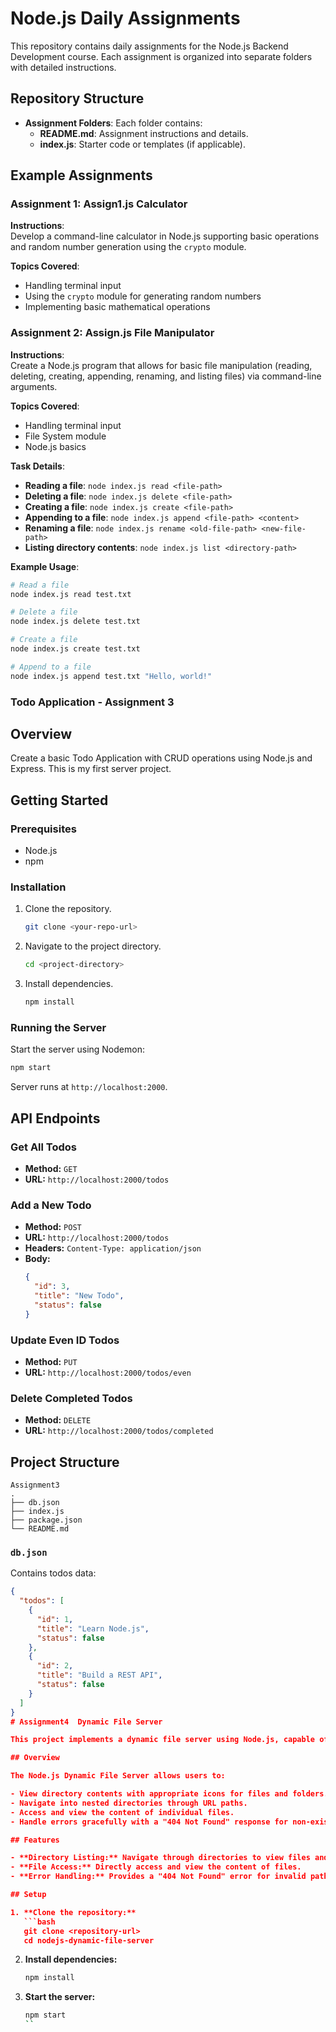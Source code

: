 # Node.js Daily Assignments

This repository contains daily assignments for the Node.js Backend Development course. Each assignment is organized into separate folders with detailed instructions.

## Repository Structure

- **Assignment Folders**: Each folder contains:
  - **README.md**: Assignment instructions and details.
  - **index.js**: Starter code or templates (if applicable).

## Example Assignments

### Assignment 1: Assign1.js Calculator

**Instructions**:  
Develop a command-line calculator in Node.js supporting basic operations and random number generation using the `crypto` module.

**Topics Covered**:
- Handling terminal input
- Using the `crypto` module for generating random numbers
- Implementing basic mathematical operations

### Assignment 2: Assign.js File Manipulator

**Instructions**:  
Create a Node.js program that allows for basic file manipulation (reading, deleting, creating, appending, renaming, and listing files) via command-line arguments.

**Topics Covered**:
- Handling terminal input
- File System module
- Node.js basics

**Task Details**:
- **Reading a file**: `node index.js read <file-path>`
- **Deleting a file**: `node index.js delete <file-path>`
- **Creating a file**: `node index.js create <file-path>`
- **Appending to a file**: `node index.js append <file-path> <content>`
- **Renaming a file**: `node index.js rename <old-file-path> <new-file-path>`
- **Listing directory contents**: `node index.js list <directory-path>`

**Example Usage**:
```bash
# Read a file
node index.js read test.txt

# Delete a file
node index.js delete test.txt

# Create a file
node index.js create test.txt

# Append to a file
node index.js append test.txt "Hello, world!"
```

### **Todo Application - Assignment 3**

## Overview

Create a basic Todo Application with CRUD operations using Node.js and Express. This is my first server project.

## Getting Started

### Prerequisites

- Node.js
- npm

### Installation

1. Clone the repository.
   ```sh
   git clone <your-repo-url>
   ```
2. Navigate to the project directory.
   ```sh
   cd <project-directory>
   ```
3. Install dependencies.
   ```sh
   npm install
   ```

### Running the Server

Start the server using Nodemon:
```sh
npm start
```
Server runs at `http://localhost:2000`.

## API Endpoints

### Get All Todos
- **Method:** `GET`
- **URL:** `http://localhost:2000/todos`

### Add a New Todo
- **Method:** `POST`
- **URL:** `http://localhost:2000/todos`
- **Headers:** `Content-Type: application/json`
- **Body:**
  ```json
  {
    "id": 3,
    "title": "New Todo",
    "status": false
  }
  ```

### Update Even ID Todos
- **Method:** `PUT`
- **URL:** `http://localhost:2000/todos/even`

### Delete Completed Todos
- **Method:** `DELETE`
- **URL:** `http://localhost:2000/todos/completed`

## Project Structure

```plaintext
Assignment3
.
├── db.json
├── index.js
├── package.json
└── README.md
```

### `db.json`

Contains todos data:
```json
{
  "todos": [
    {
      "id": 1,
      "title": "Learn Node.js",
      "status": false
    },
    {
      "id": 2,
      "title": "Build a REST API",
      "status": false
    }
  ]
}
# Assignment4  Dynamic File Server

This project implements a dynamic file server using Node.js, capable of serving static files and dynamically generating directory listings.

## Overview

The Node.js Dynamic File Server allows users to:

- View directory contents with appropriate icons for files and folders.
- Navigate into nested directories through URL paths.
- Access and view the content of individual files.
- Handle errors gracefully with a "404 Not Found" response for non-existent paths.

## Features

- **Directory Listing:** Navigate through directories to view files and folders.
- **File Access:** Directly access and view the content of files.
- **Error Handling:** Provides a "404 Not Found" error for invalid paths.

## Setup

1. **Clone the repository:**
   ```bash
   git clone <repository-url>
   cd nodejs-dynamic-file-server
   ```

2. **Install dependencies:**
   ```bash
   npm install
   ```

3. **Start the server:**
   ```bash
   npm start
   ``
